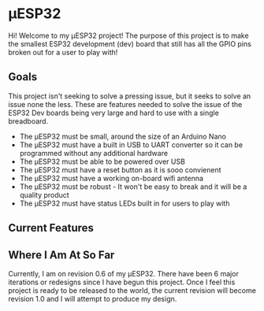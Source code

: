 # μESP32
Hi! Welcome to my μESP32 project!
The purpose of this project is to make the smallest ESP32 development (dev) board that still has all the GPIO pins broken out for a user to play with!
## Goals
This project isn't seeking to solve a pressing issue, but it seeks to solve an issue none the less. These are features needed to solve the issue of the ESP32 Dev boards being very large and hard to use with a single breadboard.
* The μESP32 must be small, around the size of an Arduino Nano
* The μESP32 must have a built in USB to UART converter so it can be programmed without any additional hardware
* The μESP32 must be able to be powered over USB
* The μESP32 must have a reset button as it is sooo convienent
* The μESP32 must have a working on-board wifi antenna
* The μESP32 must be robust - It won't be easy to break and it will be a quality product
* The μESP32 must have status LEDs built in for users to play with
## Current Features

## Where I Am At So Far
Currently, I am on revision 0.6 of my μESP32. There have been 6 major iterations or redesigns since I have begun this project. Once I feel this project is ready to be released to the world, the current revision will become revision 1.0 and I will attempt to produce my design.
